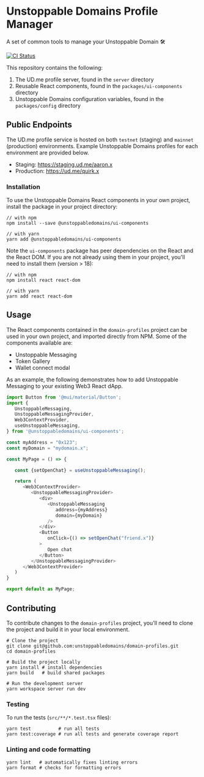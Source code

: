 # Unstoppable Domains Profile Manager

A set of common tools to manage your Unstoppable Domain 🛠️

[![CI Status](https://github.com/unstoppabledomains/domain-profiles/actions/workflows/push.yml/badge.svg)](https://github.com/unstoppabledomains/domain-profiles/actions/workflows/push.yml)

This repository contains the following:

1. The UD.me profile server, found in the `server` directory
1. Reusable React components, found in the `packages/ui-components` directory
1. Unstoppable Domains configuration variables, found in the `packages/config`
   directory

## Public Endpoints

The UD.me profile service is hosted on both `testnet` (staging) and `mainnet`
(production) environments. Example Unstoppable Domains profiles for each
environment are provided below.

- Staging: https://staging.ud.me/aaron.x
- Production: https://ud.me/quirk.x

### Installation

To use the Unstoppable Domains React components in your own project, install the
package in your project directory:

```shell
// with npm
npm install --save @unstoppabledomains/ui-components

// with yarn
yarn add @unstoppabledomains/ui-components
```

Note the `ui-components` package has peer dependencies on the React and the
React DOM. If you are not already using them in your project, you'll need to
install them (version > 18):

```shell
// with npm
npm install react react-dom

// with yarn
yarn add react react-dom
```

## Usage

The React components contained in the `domain-profiles` project can be used in
your own project, and imported directly from NPM. Some of the components
available are:

- Unstoppable Messaging
- Token Gallery
- Wallet connect modal

As an example, the following demonstrates how to add Unstoppable Messaging to your
existing Web3 React dApp.

```typescript
import Button from '@mui/material/Button';
import {
   UnstoppableMessaging,
   UnstoppableMessagingProvider,
   Web3ContextProvider,
   useUnstoppableMessaging,
} from '@unstoppabledomains/ui-components';

const myAddress = "0x123";
const myDomain = "mydomain.x";

const MyPage = () => {

   const {setOpenChat} = useUnstoppableMessaging();

   return (
      <Web3ContextProvider>
         <UnstoppableMessagingProvider>
            <div>
               <UnstoppableMessaging
                  address={myAddress}
                  domain={myDomain}
               />
            </div>
            <Button
               onClick={() => setOpenChat("friend.x")}
            >
               Open chat
            </Button>
         </UnstoppableMessagingProvider>
      </Web3ContextProvider>
   )
}

export default as MyPage;
```

## Contributing

To contribute changes to the `domain-profiles` project, you'll need to clone the
project and build it in your local environment.

```shell
# Clone the project
git clone git@github.com:unstoppabledomains/domain-profiles.git
cd domain-profiles

# Build the project locally
yarn install # install dependencies
yarn build   # build shared packages

# Run the development server
yarn workspace server run dev
```

### Testing

To run the tests (`src/**/*.test.tsx` files):

```shell
yarn test          # run all tests
yarn test:coverage # run all tests and generate coverage report
```

### Linting and code formatting

```shell
yarn lint   # automatically fixes linting errors
yarn format # checks for formatting errors
```
